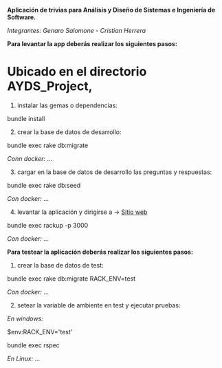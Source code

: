 **Aplicación de trivias para Análisis y Diseño de Sistemas e Ingeniería de Software.**

*Integrantes: Genaro Salomone - Cristian Herrera*

**Para levantar la app deberás realizar los siguientes pasos:**

# Ubicado en el directorio AYDS_Project,

1. instalar las gemas o dependencias:

bundle install

2. crear la base de datos de desarrollo:

bundle exec rake db:migrate

_Conn docker:_
...


3. cargar en la base de datos de desarrollo las preguntas y respuestas:

bundle exec rake db:seed

_Con docker:_
...


4. levantar la aplicación y dirigirse a -> [Sitio web](https://localhost:3000)

bundle exec rackup -p 3000

_Con docker:_
...


**Para testear la aplicación deberás realizar los siguientes pasos:**

1. crear la base de datos de test:

bundle exec rake db:migrate RACK_ENV=test

_Con docker:_
...


2. setear la variable de ambiente en test y ejecutar pruebas:

*En windows:*

$env:RACK_ENV='test'

bundle exec rspec

*En Linux:*
...

